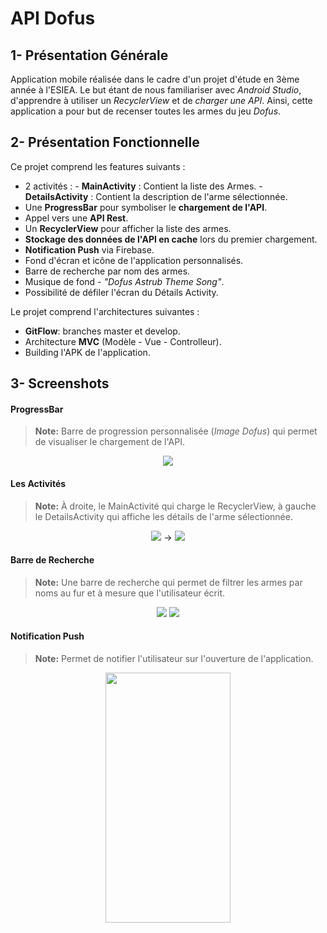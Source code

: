 # API Dofus

## 1- Présentation Générale 

Application mobile réalisée dans le cadre d'un projet d'étude en 3ème année à l'ESIEA. Le but étant de nous familiariser avec *Android Studio*, d'apprendre à utiliser un *RecyclerView* et de *charger une API*. Ainsi, cette application a pour but de recenser toutes les armes du jeu *Dofus*. 

## 2- Présentation Fonctionnelle

Ce projet comprend les features suivants : 

 - 2 activités : 
			 - **MainActivity** : Contient la liste des Armes.
			 - **DetailsActivity** : Contient la description de l'arme sélectionnée. 
 - Une **ProgressBar** pour symboliser le **chargement de l'API**. 
 - Appel vers une **API Rest**. 
 - Un **RecyclerView** pour afficher la liste des armes. 
 - **Stockage des données de l'API en cache** lors du premier chargement.
 - **Notification Push** via Firebase. 
 - Fond d'écran et icône de l'application personnalisés.
 - Barre de recherche par nom des armes.
 - Musique de fond - *"Dofus Astrub Theme Song"*.
 - Possibilité de défiler l'écran du Détails Activity.

Le projet comprend l'architectures suivantes : 

 - **GitFlow**: branches master et develop.
 - Architecture **MVC** (Modèle - Vue - Controlleur).
 - Building l'APK de l'application.


## 3- Screenshots 

#### ProgressBar

> **Note:** Barre de progression personnalisée (*Image Dofus*) qui permet de visualiser le chargement de l'API.
<p align="center">
<img src="https://image.noelshack.com/fichiers/2019/14/3/1554284418-56328727-309032443106667-472793350018170880-n-min.png">
</p>

#### Les Activités 

> **Note:** À droite, le MainActivité qui charge le RecyclerView, à gauche le DetailsActivity qui affiche les détails de l'arme sélectionnée. 

<p align="center">
<img src="https://image.noelshack.com/fichiers/2019/14/3/1554284418-56531102-402490370549958-1066424011476434944-n-min.png">
-> 
<img src="https://image.noelshack.com/fichiers/2019/14/3/1554284418-55759977-581031015640449-922973340740616192-n-min.png">
</p>

#### Barre de Recherche 

 > **Note:** Une barre de recherche qui permet de filtrer les armes par noms au fur et à mesure que l'utilisateur écrit. 
<p align="center">
<img src="https://image.noelshack.com/fichiers/2019/14/3/1554284418-56504204-324774531556742-5290224725878898688-n-min.png">
<img src="https://image.noelshack.com/fichiers/2019/14/3/1554284418-56330951-1628391143930101-3691094937132072960-n-min.png">
</p>

#### Notification Push

> **Note:** Permet de notifier l'utilisateur sur l'ouverture de l'application.

<p align="center">
<img width="200" height="400" src="https://image.noelshack.com/fichiers/2019/14/3/1554300285-55908435-352030422102876-5397388128463880192-n.png">
</p>
